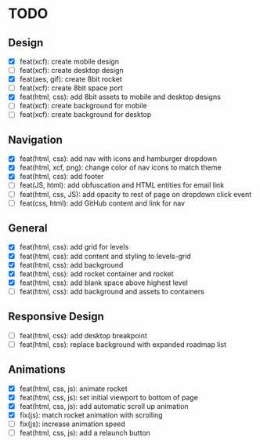 # TODO

## Design
  - [X] feat(xcf): create mobile design
  - [ ] feat(xcf): create desktop design
  - [X] feat(aes, gif): create 8bit rocket
  - [ ] feat(xcf): create 8bit space port
  - [X] feat(html, css): add 8bit assets to mobile and desktop designs
  - [ ] feat(xcf): create background for mobile
  - [ ] feat(xcf): create background for desktop

## Navigation

- [X] feat(html, css): add nav with icons and hamburger dropdown
- [X] feat(html, xcf, png): change color of nav icons to match theme
- [X] feat(html, css): add footer
- [ ] feat(JS, html): add obfuscation and HTML entities for email link
- [ ] feat(html, css, JS): add opacity to rest of page on dropdown click event
- [ ] feat(css, html): add GitHub content and link for nav

## General 
  - [X] feat(html, css): add grid for levels
  - [X] feat(html, css): add content and styling to levels-grid
  - [X] feat(html, css): add background
  - [X] feat(html, css): add rocket container and rocket
  - [X] feat(html, css): add blank space above highest level
  - [ ] feat(html, css): add background and assets to containers

## Responsive Design
  - [ ] feat(html, css): add desktop breakpoint
  - [ ] feat(html, css): replace background with expanded roadmap list

## Animations
  - [X] feat(html, css, js): animate rocket
  - [X] feat(html, css, js): set initial viewport to bottom of page
  - [X] feat(html, css, js): add automatic scroll up animation
  - [X] fix(js): match rocket animation with scrolling
  - [ ] fix(js): increase animation speed
  - [ ] feat(html, css, js): add a relaunch button